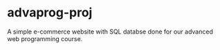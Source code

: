 # advaprog-proj

A simple e-commerce website with SQL databse done for our advanced web programming course.

